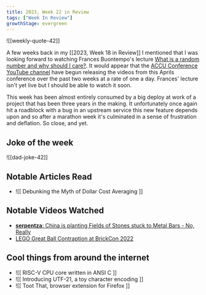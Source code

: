 ```yaml
---
title: 2023, Week 22 in Review
tags: ["Week In Review"]
growthStage: evergreen
---
```


![[weekly-quote-42]]

A few weeks back in my [[2023, Week 18 in Review]] I mentioned that I was looking forward to watching Frances Buontempo's lecture [What is a random number and why should I care?](https://conference.accu.org/en/accu2023/public/events/15). It would appear that the [ACCU Conference YouTube channel](https://www.youtube.com/@ACCUConf/videos) have begun releasing the videos from this Aprils conference over the past two weeks at a rate of one a day. Frances' lecture isn't yet live but I should be able to watch it soon.

This week has been almost entirely consumed by a big deploy at work of a project that has been three years in the making. It unfortunately once again hit a roadblock with a bug in an upstream service this new feature depends upon and so after a marathon week it's culminated in a sense of frustration and deflation. So close, and yet.

## Joke of the week
![[dad-joke-42]]

## Notable Articles Read
- ![[ Debunking the Myth of Dollar Cost Averaging ]]

## Notable Videos Watched
- [**serpentza**: China is planting Fields of Stones stuck to Metal Bars - No, Really](https://www.youtube.com/watch?v=AynNsPs9i80)
- [LEGO Great Ball Contraption at BrickCon 2022](https://www.youtube.com/watch?v=VCmwskpxyCg)

## Cool things from around the internet
- ![[ RISC-V CPU core written in ANSI C ]]
- ![[ Introducing UTF-21, a toy character encoding ]]
- ![[ Toot That, browser extension for Firefox ]]

